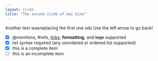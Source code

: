 ```yaml
---
layout: slide
title: "The second slide of mai bine"
---
```

Another text wasreplacing the first one sds
Use the left arrow to go back!
- [x] @mentions, #refs, [links](), **formatting**, and <del>tags</del> supported
- [x] list syntax required (any unordered or ordered list supported)
- [x] this is a complete item
- [ ] this is an incomplete item